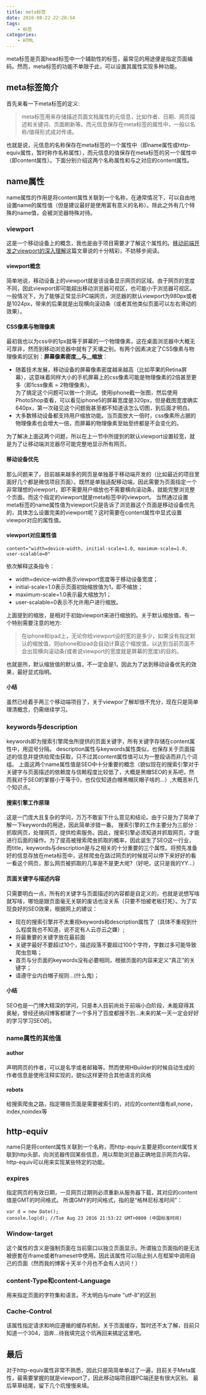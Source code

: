 ```yaml
---
title: meta标签
date: 2016-08-22 22:28:54
tags:
	- 标签
categories:
	- HTML
---
```

meta标签是页面head标签中一个辅助性的标签，最常见的用途便是指定页面编码。然而，meta标签的功能不单限于此，可以设置其属性实现多种功能。
<!--more-->
## meta标签简介
首先来看一下meta标签的定义:
> meta标签用来存储描述页面文档属性的元信息，比如作者、日期、网页描述和关键词、页面刷新等。而元信息保存在meta标签的属性中，一般以名称/值得形式成对传递。

也就是说，元信息的名称保存在meta标签的一个属性中（即name属性或http-equiv属性，暂时称作名称属性），而元信息的值保存在meta标签的另一个属性中（即content属性）。下面分别介绍这两个名称属性和与之对应的content属性。

## name属性
name属性的作用是将content属性关联到一个名称，在通常情况下，可以自由地设置name的属性值（但是建议最好是使用富有意义的名称）。除此之外有几个特殊的name值，会被浏览器特殊对待。
### viewport
这是一个移动设备上的概念，我也是由于项目需要才了解这个属性的。[移动前端开发之viewport的深入理解](http://www.cnblogs.com/2050/p/3877280.html)这篇文章说的十分精彩，不妨移步阅读。
#### viewport概念
简单地说，移动设备上的viewport就是该设备显示网页的区域。由于网页的宽度不同，因此viewport即可能超出移动浏览器可视区，也可能小于浏览器可视区。一般情况下，为了能够正常显示PC端网页，浏览器的默认viewport为980px或者是1024px，带来的后果就是出现横向滚动条（或者其他类似页面可以左右滑动的效果）。
#### CSS像素与物理像素
最初我也以为css中的1px就等于屏幕的一个物理像素，这在桌面浏览器中大概无可厚非，然而到移动浏览器中就有了天壤之别。有两个因素决定了CSS像素与物理像素的区别：__屏幕像素密度__与__缩放__：
* 随着技术发展，移动设备的屏幕像素密度越来越高（比如苹果的Retina屏幕），这意味着同样大小的手机屏幕上的css像素可能是物理像素的2倍甚至更多（即1css像素 = 2物理像素）。	
为了搞定这个问题可以做一个测试。使用iphone截一张图，然后使用PhotoShop查看，可以看见iphone5的屏幕宽度是320px，但是截图宽度确实640px，第一次碰见这个问题我甚至都不知道该怎么切图，到后面才明白。
* 大多数移动设备都支持用户缩放功能。当页面放大一倍时，css像素所占据的物理像素也会增大一倍，而屏幕的物理像素至始至终都是不会变化的。

为了解决上面这两个问题，所以在上一节中所提到的默认viewport设置较宽，就是为了让移动端浏览器尽可能完整地显示所有网页。
#### 移动设备优先
那么问题来了，目前越来越多的网页是单独基于移动端开发的（比如最近的项目里面好几个都是微信项目页面）。既然是单独适配移动端，因此需要为页面指定一个非常理想的viewport，即不需要用户缩放也不需要横向滚动条，就能完整浏览整个页面。而这个指定的viewport就是meta标签中的viewport。
当然通过设置meta标签的name属性值为viewport只是告诉了浏览器这个页面是移动设备优先的，具体怎么设置完美的viewport呢？这时需要在content属性中显式设置viewpor对应的属性值。
#### viewport对应属性值
```
content="width=device-width, initial-scale=1.0, maximum-scale=1.0, user-scalable=0"
```
依次解释这条指令：
* width=device-width表示viewport宽度等于移动设备宽度；
* initial-scale=1.0表示页面初始缩放值为1，即不缩放；
* maximum-scale=1.0表示最大缩放为1；
* user-scalable=0表示不允许用户进行缩放。

上面提到的缩放，是相对于初始viewport来进行缩放的。关于默认缩放值，有一个特别需要注意的地方:
>在iphone和ipad上，无论你给viewport设的宽的是多少，如果没有指定默认的缩放值，则iphone和ipad会自动计算这个缩放值，以达到当前页面不会出现横向滚动条(或者说viewport的宽度就是屏幕的宽度)的目的。

也就是所，默认缩放值的默认值，不一定会是1，因此为了达到移动设备优先的效果，最好显式指明。
#### 小结
虽然已经着手两三个移动端项目了，关于viewpor了解却很不充分，现在只是简单理清概念，仍需继续学习。

### keywords与description
keywords即为搜索引擎爬虫所提供的页面关键字，所有关键字存储在content属性中，用逗号分隔。
description属性与keywords属性类似，也保存关于页面描述的信息并提供给爬虫获取，只不过其content属性值可以为一整段话而非几个词组。
上面这两个name属性值是SEO中十分重要的概念（貌似现在的搜索引擎对于关键字与页面描述的依赖度与信赖程度比较低了，大概是黑帽SEO的关系吧，然而我对于SEO的掌握小于等于0，也仅仅知道白帽黑帽灰帽子啥的...）,大概恶补几个知识点。

#### 搜索引擎工作原理
这是一门庞大且复杂的学问，万万不敢妄下什么意见和结论。由于只是为了简单了解一下keywords的用途，因此简单涉猎一番。
搜索引擎的工作主要分为三部分：抓取网页，处理网页，提供检索服务。因此，搜索引擎必须知道并抓取网页，才能进行后面的操作。为了提高被搜索爬虫抓取的概率，因此诞生了SEO这一行业，而title，keywords与description是与之相关的十分重要的三个属性。将预先准备好的信息存放在meta标签中，这样爬虫在路过网页的时候就可以停下来好好的看一看这个网页，那么网页被抓取的几率是不是更大呢?（好吧，这只是我的YY...）

#### 页面关键字与描述内容
只需要明白一点，所有的关键字与页面描述的内容都是自定义的，也就是说想写啥就写啥，哪怕是跟页面毫无关联的废话也没关系（只要不怕被老板打死）。为了实现良好的SEO效果，根据网上的建议：
* 现在的搜索引擎并不太重视keywords和description属性了（具体不重视到什么程度我也不知道，说不定有人云亦云之嫌）;
* 将最重要的关键字放在最前面
* 关键字最好不要超过10个，描述段落不要超过100个字符，字数过多可能导致爬虫忽略；
* 首页与分页面的keywords没有必要相同，根据页面的内容来定义“真正”的关键字；
* 请遵守业内白帽子规则...(什么鬼)；

#### 小结
SEO也是一门博大精深的学问，只是本人目前尚处于前端小白阶段，未能窥得其奥秘，曾经还纳闷博客都建了一个多月了百度都搜不到...未来的某一天一定会好好的学习学习SEO的。

### name属性的其他值

#### author
声明网页的作者，可以是名字或者邮箱等。然而使用HBuilder的时候自动生成的作者信息是使用注释实现的，貌似这样更符合其他语言的风格

#### robots
给搜索爬虫之路，指定哪些页面是需要被索引的，对应的content值有all,none，index,noindex等

## http-equiv
name只是将content属性关联到一个名称，而http-equiv主要是把content属性关联到http头部，向浏览器传回某些信息，用以帮助浏览器正确地显示网页内容。 http-equiv可以用来实现某些特定的功能。

### expires
指定网页的有效日期，一旦网页过期则必须重新从服务器下载，其对应的content值是GMT的时间格式。
所谓GMY的时间格式，指的是“格林尼标准时间”：
```
var d = new Date();
console.log(d);	//Tue Aug 23 2016 21:53:22 GMT+0800 (中国标准时间)
```

### Window-target
这个属性的含义是强制页面在当前窗口以独立页面显示。所谓独立页面指的是无法被嵌套在iframe或者frameset中使用。因此该属性可以阻止别人在框架中调用自己的页面（然而我的博客十天半个月也不会有人访问！）

### content-Type和content-Language
用来指定页面的字符集和语言。不太明白与mate "utf-8"的区别

### Cache-Control
该属性指定请求和响应遵循的缓存机制，关于页面缓存，暂时还不太了解，目前只知道一个304，泪奔...待我填完这个坑再回来搞定这里吧。

## 最后
对于http-equiv属性非常不熟悉，因此只是简简单单过了一遍，目前关于Meta属性，最需要掌握的就是viewport了，因此移动端项目跟PC端还是有很大区别。
最后草草结尾，留下几个坑慢慢来填。


